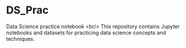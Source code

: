 # DS_Prac
Data Science practice notebook &lt;br/> This repository contains Jupyter notebooks and datasets for practicing data science concepts and techniques.

